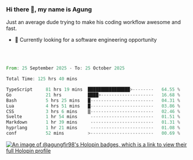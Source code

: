 ### Hi there 👋, my name is Agung
Just an average dude trying to make his coding workflow awesome and fast.

<!--
**agungfir98/agungfir98** is a ✨ _special_ ✨ repository because its `README.md` (this file) appears on your GitHub profile.
-->

- 🔭 Currently looking for a software engineering opportunity
<br/>
<br/>
<!--START_SECTION:waka-->

```rust
From: 25 September 2025 - To: 25 October 2025

Total Time: 125 hrs 40 mins

TypeScript     81 hrs 19 mins  ████████████████>--------   64.55 %
Go             21 hrs          ████>--------------------   16.68 %
Bash           5 hrs 25 mins   █------------------------   04.31 %
Lua            4 hrs 51 mins   █------------------------   03.86 %
CSS            3 hrs 6 mins    ▒------------------------   02.46 %
Svelte         1 hr 54 mins     ------------------------   01.51 %
Markdown       1 hr 39 mins     ------------------------   01.31 %
hyprlang       1 hr 21 mins     ------------------------   01.08 %
conf           52 mins         >------------------------   00.69 %
```

<!--END_SECTION:waka-->

[![An image of @agungfir98's Holopin badges, which is a link to view their full Holopin profile](https://holopin.me/agungfir98)](https://holopin.io/@agungfir98)
